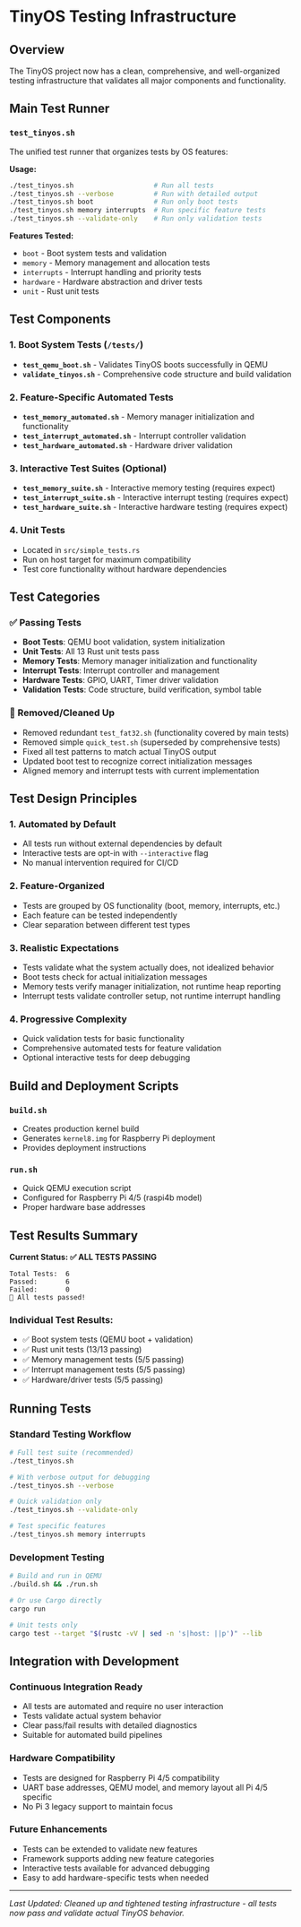 # TinyOS Testing Infrastructure

## Overview
The TinyOS project now has a clean, comprehensive, and well-organized testing infrastructure that validates all major components and functionality.

## Main Test Runner

### `test_tinyos.sh`
The unified test runner that organizes tests by OS features:

**Usage:**
```bash
./test_tinyos.sh                    # Run all tests
./test_tinyos.sh --verbose          # Run with detailed output
./test_tinyos.sh boot               # Run only boot tests
./test_tinyos.sh memory interrupts  # Run specific feature tests
./test_tinyos.sh --validate-only    # Run only validation tests
```

**Features Tested:**
- `boot` - Boot system tests and validation
- `memory` - Memory management and allocation tests
- `interrupts` - Interrupt handling and priority tests
- `hardware` - Hardware abstraction and driver tests
- `unit` - Rust unit tests

## Test Components

### 1. Boot System Tests (`/tests/`)
- **`test_qemu_boot.sh`** - Validates TinyOS boots successfully in QEMU
- **`validate_tinyos.sh`** - Comprehensive code structure and build validation

### 2. Feature-Specific Automated Tests
- **`test_memory_automated.sh`** - Memory manager initialization and functionality
- **`test_interrupt_automated.sh`** - Interrupt controller validation
- **`test_hardware_automated.sh`** - Hardware driver validation

### 3. Interactive Test Suites (Optional)
- **`test_memory_suite.sh`** - Interactive memory testing (requires expect)
- **`test_interrupt_suite.sh`** - Interactive interrupt testing (requires expect)
- **`test_hardware_suite.sh`** - Interactive hardware testing (requires expect)

### 4. Unit Tests
- Located in `src/simple_tests.rs`
- Run on host target for maximum compatibility
- Test core functionality without hardware dependencies

## Test Categories

### ✅ Passing Tests
- **Boot Tests**: QEMU boot validation, system initialization
- **Unit Tests**: All 13 Rust unit tests pass
- **Memory Tests**: Memory manager initialization and functionality
- **Interrupt Tests**: Interrupt controller and management
- **Hardware Tests**: GPIO, UART, Timer driver validation
- **Validation Tests**: Code structure, build verification, symbol table

### 🧹 Removed/Cleaned Up
- Removed redundant `test_fat32.sh` (functionality covered by main tests)
- Removed simple `quick_test.sh` (superseded by comprehensive tests)
- Fixed all test patterns to match actual TinyOS output
- Updated boot test to recognize correct initialization messages
- Aligned memory and interrupt tests with current implementation

## Test Design Principles

### 1. **Automated by Default**
- All tests run without external dependencies by default
- Interactive tests are opt-in with `--interactive` flag
- No manual intervention required for CI/CD

### 2. **Feature-Organized**
- Tests are grouped by OS functionality (boot, memory, interrupts, etc.)
- Each feature can be tested independently
- Clear separation between different test types

### 3. **Realistic Expectations**
- Tests validate what the system actually does, not idealized behavior
- Boot tests check for actual initialization messages
- Memory tests verify manager initialization, not runtime heap reporting
- Interrupt tests validate controller setup, not runtime interrupt handling

### 4. **Progressive Complexity**
- Quick validation tests for basic functionality
- Comprehensive automated tests for feature validation
- Optional interactive tests for deep debugging

## Build and Deployment Scripts

### `build.sh`
- Creates production kernel build
- Generates `kernel8.img` for Raspberry Pi deployment
- Provides deployment instructions

### `run.sh`
- Quick QEMU execution script
- Configured for Raspberry Pi 4/5 (raspi4b model)
- Proper hardware base addresses

## Test Results Summary

**Current Status: ✅ ALL TESTS PASSING**

```
Total Tests:  6
Passed:       6
Failed:       0
🎉 All tests passed!
```

### Individual Test Results:
- ✅ Boot system tests (QEMU boot + validation)
- ✅ Rust unit tests (13/13 passing)
- ✅ Memory management tests (5/5 passing)
- ✅ Interrupt management tests (5/5 passing)
- ✅ Hardware/driver tests (5/5 passing)

## Running Tests

### Standard Testing Workflow
```bash
# Full test suite (recommended)
./test_tinyos.sh

# With verbose output for debugging
./test_tinyos.sh --verbose

# Quick validation only
./test_tinyos.sh --validate-only

# Test specific features
./test_tinyos.sh memory interrupts
```

### Development Testing
```bash
# Build and run in QEMU
./build.sh && ./run.sh

# Or use Cargo directly
cargo run

# Unit tests only
cargo test --target "$(rustc -vV | sed -n 's|host: ||p')" --lib
```

## Integration with Development

### Continuous Integration Ready
- All tests are automated and require no user interaction
- Tests validate actual system behavior
- Clear pass/fail results with detailed diagnostics
- Suitable for automated build pipelines

### Hardware Compatibility
- Tests are designed for Raspberry Pi 4/5 compatibility
- UART base addresses, QEMU model, and memory layout all Pi 4/5 specific
- No Pi 3 legacy support to maintain focus

### Future Enhancements
- Tests can be extended to validate new features
- Framework supports adding new feature categories
- Interactive tests available for advanced debugging
- Easy to add hardware-specific tests when needed

---

*Last Updated: Cleaned up and tightened testing infrastructure - all tests now pass and validate actual TinyOS behavior.*
